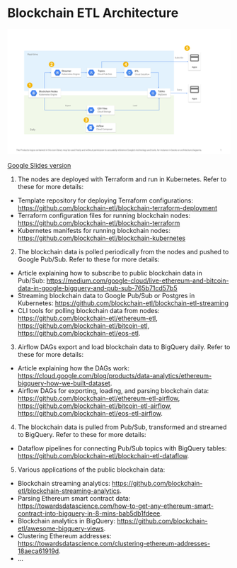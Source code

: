 # Blockchain ETL Architecture

![blockchain_etl_architecture.svg](./assets/blockchain_etl_architecture.svg)

[Google Slides version](https://docs.google.com/presentation/d/1ZMTpj_1YKBxSBwvh2Y_0P-GRkHO-KR1mXZi9vyJWvg8/edit?usp=sharing)

1. The nodes are deployed with Terraform and run in Kubernetes. 
  Refer to these for more details:
  - Template repository for deploying Terraform configurations: https://github.com/blockchain-etl/blockchain-terraform-deployment
  - Terraform configuration files for running blockchain nodes: https://github.com/blockchain-etl/blockchain-terraform
  - Kubernetes manifests for running blockchain nodes: https://github.com/blockchain-etl/blockchain-kubernetes

2. The blockchain data is polled periodically from the nodes and pushed to Google Pub/Sub. 
  Refer to these for more details:
  - Article explaining how to subscribe to public blockchain data in Pub/Sub: 
  https://medium.com/google-cloud/live-ethereum-and-bitcoin-data-in-google-bigquery-and-pub-sub-765b71cd57b5 
  - Streaming blockchain data to Google Pub/Sub or Postgres in Kubernetes: 
  https://github.com/blockchain-etl/blockchain-etl-streaming
  - CLI tools for polling blockchain data from nodes: 
  https://github.com/blockchain-etl/ethereum-etl, 
  https://github.com/blockchain-etl/bitcoin-etl, 
  https://github.com/blockchain-etl/eos-etl.

3. Airflow DAGs export and load blockchain data to BigQuery daily. 
  Refer to these for more details:
  - Article explaining how the DAGs work: 
  https://cloud.google.com/blog/products/data-analytics/ethereum-bigquery-how-we-built-dataset.
  - Airflow DAGs for exporting, loading, and parsing blockchain data: 
  https://github.com/blockchain-etl/ethereum-etl-airflow, 
  https://github.com/blockchain-etl/bitcoin-etl-airflow, 
  https://github.com/blockchain-etl/eos-etl-airflow.
  
4. The blockchain data is pulled from Pub/Sub, transformed and streamed to BigQuery.
  Refer to these for more details:
  - Dataflow pipelines for connecting Pub/Sub topics with BigQuery tables: 
  https://github.com/blockchain-etl/blockchain-etl-dataflow.
  
5. Various applications of the public blockchain data:
  - Blockchain streaming analytics: https://github.com/blockchain-etl/blockchain-streaming-analytics.
  - Parsing Ethereum smart contract data: https://towardsdatascience.com/how-to-get-any-ethereum-smart-contract-into-bigquery-in-8-mins-bab5db1fdeee.
  - Blockchain analytics in BigQuery: https://github.com/blockchain-etl/awesome-bigquery-views.
  - Clustering Ethereum addresses: https://towardsdatascience.com/clustering-ethereum-addresses-18aeca61919d.
  - ...
  
